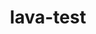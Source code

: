 ---
parent_project: lava
permalink: /engineering/projects/lava/lava-test/
project_link_name: lava-test
project_url: n/a
statsAvailable: 'true'
title: lava-test
---